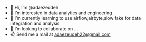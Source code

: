 - 👋 Hi, I’m @adaezeudeh
- 👀 I’m interested in data analytics and engineering .
- 🌱 I’m currently learning to use airflow,airbyte,slow fake for data integration and analysis 
- 💞️ I’m looking to collaborate on ...
- 📫 Send me a mail at adaezeudeh22@gmail.com

<!---
adaezeudeh/adaezeudeh is a ✨ special ✨ repository because its `README.md` (this file) appears on your GitHub profile.
You can click the Preview link to take a look at your changes.
--->
